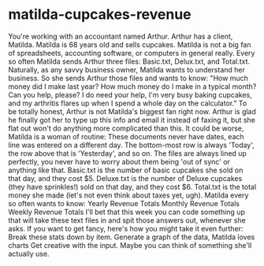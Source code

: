 # matilda-cupcakes-revenue
You're working with an accountant named Arthur.  Arthur has a client, Matilda.  Matilda is 68 years old and sells cupcakes.  Matilda is not a big fan of spreadsheets, accounting software, or computers in general really.  Every so often Matilda sends Arthur three files:  Basic.txt, Delux.txt, and Total.txt. Naturally, as any savvy business owner, Matilda wants to understand her business.  So she sends Arthur those files and wants to know: "How much money did I make last year? How much money do I make in a typical month?  Can you help, please? I do need your help,  I'm very busy baking cupcakes, and my arthritis flares up when I spend a whole day on the calculator."  To be totally honest, Arthur is not Matilda's biggest fan right now.  Arthur is glad he finally got her to type up this info and email it instead of faxing it, but she flat out won't do anything more complicated than this.  It could be worse, Matilda is a woman of routine:      These documents never have dates, each line was entered on a different day.  The bottom-most row is always 'Today', the row above that is 'Yesterday', and so on.     The files are always lined up perfectly, you never have to worry about them being 'out of sync' or anything like that.     Basic.txt is the number of basic cupcakes she sold on that day, and they cost $5.       Deluxe.txt is the number of Deluxe cupcakes (they have sprinkles!) sold on that day, and they cost $6.       Total.txt is the total money she made (let's not even think about taxes yet, ugh).  Matilda every so often wants to know:      Yearly Revenue Totals     Monthly Revenue Totals     Weekly Revenue Totals  I'll bet that this week you can code something up that will take these text files in and spit those answers out, whenever she asks.  If you want to get fancy, here's how you might take it even further:      Break these stats down by item.     Generate a graph of the data, Matilda loves charts     Get creative with the input.  Maybe you can think of something she'll actually use.
